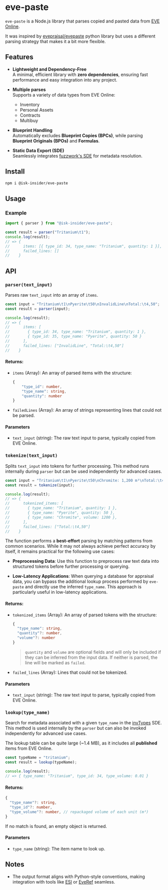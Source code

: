 # eve-paste

`eve-paste` is a Node.js library that parses copied and pasted data from [EVE Online](https://www.eveonline.com/).

It was inspired by [evepraisal/evepaste](https://github.com/evepraisal/evepaste) python library but uses a different parsing strategy that makes it a bit more flexible.

## Features

-   **Lightweight and Dependency-Free**  
    A minimal, efficient library with **zero dependencies**, ensuring fast performance and easy integration into any project.

-   **Multiple parses**  
    Supports a variety of data types from EVE Online:

    -   Inventory
    -   Personal Assets
    -   Contracts
    -   Multibuy

-   **Blueprint Handling**  
    Automatically excludes **Blueprint Copies (BPCs)**, while parsing **Blueprint Originals (BPOs)** and **Formulas**.

-   **Static Data Export (SDE)**  
    Seamlessly integrates [fuzzwork's SDE](https://www.fuzzwork.co.uk/) for metadata resolution.

## Install

```sh
npm i @isk-insider/eve-paste
```

## Usage

### Example

```ts
import { parser } from "@isk-insider/eve-paste";

const result = parser("Tritanium\t1");
console.log(result);
// => {
//      items: [{ type_id: 34, type_name: "Tritanium", quantity: 1 }],
//      failed_lines: []
//    }
```

## API

### `parser(text_input)`

Parses raw `text_input` into an array of `items`.

```ts
const input = "Tritanium\t1\nPyerite\t50\nInvalidLine\nTotal:\t4,50";
const result = parser(input);

console.log(result);
// => {
//      items: [
//        { type_id: 34, type_name: "Tritanium", quantity: 1 },
//        { type_id: 35, type_name: "Pyerite", quantity: 50 }
//      ],
//      failed_lines: ["InvalidLine", "Total:\t4,50"]
//    }
```

#### Returns:

-   `items` (Array): An array of parsed items with the structure:

    ```ts
    {
        "type_id": number,
        "type_name": string,
        "quantity": number
    }
    ```

-   `failedLines` (Array): An array of strings representing lines that could not be parsed.

#### Parameters

-   `text_input` (string): The raw text input to parse, typically copied from EVE Online.

### `tokenize(text_input)`

Splits `text_input` into tokens for further processing.
This method runs internally during `parser` but can be used independently for advanced cases.

```ts
const input = "Tritanium\t1\nPyerite\t50\nChromite: 1,200 m³\nTotal:\t4,50";
const result = tokenize(input);

console.log(result);
// => {
//      tokenized_items: [
//        { type_name: "Tritanium", quantity: 1 },
//        { type_name: "Pyerite", quantity: 50 },
//        { type_name: "Chromite", volume: 1200 },
//      ],
//      failed_lines: ["Total:\t4,50"]
//    }
```

The function performs a **best-effort** parsing by matching patterns from common scenarios. While it may not always achieve perfect accuracy by itself, it remains practical for the following use cases:

-   **Preprocessing Data**: Use this function to preprocess raw text data into structured tokens before further processing or querying.

-   **Low-Latency Applications**: When querying a database for appraisal data, you can bypass the additional lookup process performed by `eve-paste` and directly use the inferred `type_name`. This approach is particularly useful in low-latency applications.

#### Returns:

-   `tokenized_items` (Array): An array of parsed tokens with the structure:

    ```ts
    {
      "type_name": string,
      "quantity"?: number,
      "volume"?: number
    }
    ```

    > `quantity` and `volume` are optional fields and will only be included if they can be inferred from the input data. If neither is parsed, the line will be marked as `failed`.

-   `failed_lines` (Array): Lines that could not be tokenized.

#### Parameters

-   `text_input` (string): The raw text input to parse, typically copied from EVE Online.

### `lookup(type_name)`

Search for metadata associated with a given `type_name` in the [invTypes](https://www.fuzzwork.co.uk/dump/) SDE.
This method is used internally by the `parser` but can also be invoked independently for advanced use cases.

The lookup table can be quite large (~1.4 MB), as it includes all **published** items from EVE Online.

```ts
const typeName = "tritanium";
const result = lookup(typeName);

console.log(result);
// => { type_name: "Tritanium", type_id: 34, type_volume: 0.01 }
```

#### Returns:

```ts
{
  "type_name"?: string,
  "type_id"?: number,
  "type_volume"?: number, // repackaged volume of each unit (m³)
}
```

If no match is found, an empty object is returned.

#### Parameters

-   `type_name` (string): The item name to look up.

## Notes

-   The output format aligns with Python-style conventions, making integration with tools like [ESI](https://esi.evetech.net/ui/) or [EveRef](https://docs.everef.net/datasets/) seamless.
